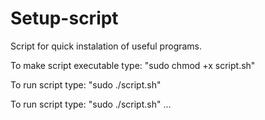 # Setup-script
Script for quick instalation of useful programs.

To make script executable type: "sudo chmod +x script.sh"

To run script type: "sudo ./script.sh"

To run script type: "sudo ./script.sh"
...
